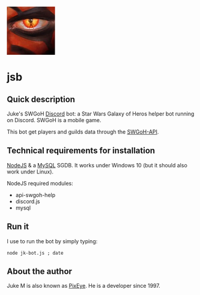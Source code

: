 ![Logo of JsB](Assets/Maul-s-eye_128x128.jpg)

# jsb

## Quick description

Juke's SWGoH [Discord](https://discordapp.com/) bot: a Star Wars Galaxy of Heros helper bot running on Discord. SWGoH is a mobile game.

This bot get players and guilds data through the [SWGoH-API](https://api.swgoh.help/).

## Technical requirements for installation

[NodeJS](https://nodejs.org/en/) & a [MySQL](https://dev.mysql.com/) SGDB.
It works under Windows 10 (but it should also work under Linux).

NodeJS required modules:

* api-swgoh-help
* discord.js
* mysql

## Run it

I use to run the bot by simply typing:

    node jk-bot.js ; date

## About the author

Juke M is also known as [PixEye](http://pixeye.net). He is a developer since 1997.